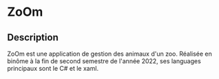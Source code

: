 # ZoOm

## Description

ZoOm est une application de gestion des animaux d'un zoo. 
Réalisée en binôme à la fin de second semestre de l'année 2022, ses languages principaux sont le C# et le xaml.
